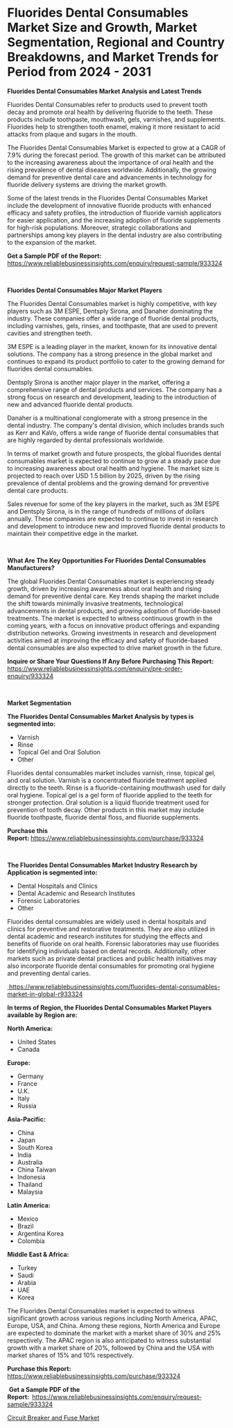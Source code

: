 <p><h1>Fluorides Dental Consumables Market Size and Growth, Market Segmentation, Regional and Country Breakdowns, and Market Trends for Period from 2024 -  2031</h1></p><p><strong>Fluorides Dental Consumables Market Analysis and Latest Trends</strong></p>
<p><p>Fluorides Dental Consumables refer to products used to prevent tooth decay and promote oral health by delivering fluoride to the teeth. These products include toothpaste, mouthwash, gels, varnishes, and supplements. Fluorides help to strengthen tooth enamel, making it more resistant to acid attacks from plaque and sugars in the mouth.</p><p>The Fluorides Dental Consumables Market is expected to grow at a CAGR of 7.9% during the forecast period. The growth of this market can be attributed to the increasing awareness about the importance of oral health and the rising prevalence of dental diseases worldwide. Additionally, the growing demand for preventive dental care and advancements in technology for fluoride delivery systems are driving the market growth.</p><p>Some of the latest trends in the Fluorides Dental Consumables Market include the development of innovative fluoride products with enhanced efficacy and safety profiles, the introduction of fluoride varnish applicators for easier application, and the increasing adoption of fluoride supplements for high-risk populations. Moreover, strategic collaborations and partnerships among key players in the dental industry are also contributing to the expansion of the market.</p></p>
<p><strong>Get a Sample PDF of the Report:&nbsp;</strong> <a href="https://www.reliablebusinessinsights.com/enquiry/request-sample/933324">https://www.reliablebusinessinsights.com/enquiry/request-sample/933324</a></p>
<p>&nbsp;</p>
<p><strong>Fluorides Dental Consumables Major Market Players</strong></p>
<p><p>The Fluorides Dental Consumables market is highly competitive, with key players such as 3M ESPE, Dentsply Sirona, and Danaher dominating the industry. These companies offer a wide range of fluoride dental products, including varnishes, gels, rinses, and toothpaste, that are used to prevent cavities and strengthen teeth.</p><p>3M ESPE is a leading player in the market, known for its innovative dental solutions. The company has a strong presence in the global market and continues to expand its product portfolio to cater to the growing demand for fluorides dental consumables.</p><p>Dentsply Sirona is another major player in the market, offering a comprehensive range of dental products and services. The company has a strong focus on research and development, leading to the introduction of new and advanced fluoride dental products.</p><p>Danaher is a multinational conglomerate with a strong presence in the dental industry. The company's dental division, which includes brands such as Kerr and KaVo, offers a wide range of fluoride dental consumables that are highly regarded by dental professionals worldwide.</p><p>In terms of market growth and future prospects, the global fluorides dental consumables market is expected to continue to grow at a steady pace due to increasing awareness about oral health and hygiene. The market size is projected to reach over USD 1.5 billion by 2025, driven by the rising prevalence of dental problems and the growing demand for preventive dental care products.</p><p>Sales revenue for some of the key players in the market, such as 3M ESPE and Dentsply Sirona, is in the range of hundreds of millions of dollars annually. These companies are expected to continue to invest in research and development to introduce new and improved fluoride dental products to maintain their competitive edge in the market.</p></p>
<p>&nbsp;</p>
<p><strong>What Are The Key Opportunities For Fluorides Dental Consumables Manufacturers?</strong></p>
<p><p>The global Fluorides Dental Consumables market is experiencing steady growth, driven by increasing awareness about oral health and rising demand for preventive dental care. Key trends shaping the market include the shift towards minimally invasive treatments, technological advancements in dental products, and growing adoption of fluoride-based treatments. The market is expected to witness continuous growth in the coming years, with a focus on innovative product offerings and expanding distribution networks. Growing investments in research and development activities aimed at improving the efficacy and safety of fluoride-based dental consumables are also expected to drive market growth in the future.</p></p>
<p><strong>Inquire or Share Your Questions If Any Before Purchasing This Report:</strong> <a href="https://www.reliablebusinessinsights.com/enquiry/pre-order-enquiry/933324">https://www.reliablebusinessinsights.com/enquiry/pre-order-enquiry/933324</a></p>
<p>&nbsp;</p>
<p><strong>Market Segmentation</strong></p>
<p><strong>The Fluorides Dental Consumables Market Analysis by types is segmented into:</strong></p>
<p><ul><li>Varnish</li><li>Rinse</li><li>Topical Gel and Oral Solution</li><li>Other</li></ul></p>
<p><p>Fluorides dental consumables market includes varnish, rinse, topical gel, and oral solution. Varnish is a concentrated fluoride treatment applied directly to the teeth. Rinse is a fluoride-containing mouthwash used for daily oral hygiene. Topical gel is a gel form of fluoride applied to the teeth for stronger protection. Oral solution is a liquid fluoride treatment used for prevention of tooth decay. Other products in this market may include fluoride toothpaste, fluoride dental floss, and fluoride supplements.</p></p>
<p><strong>Purchase this Report:&nbsp;</strong><a href="https://www.reliablebusinessinsights.com/purchase/933324">https://www.reliablebusinessinsights.com/purchase/933324</a></p>
<p>&nbsp;</p>
<p><strong>The Fluorides Dental Consumables Market Industry Research by Application is segmented into:</strong></p>
<p><ul><li>Dental Hospitals and Clinics</li><li>Dental Academic and Research Institutes</li><li>Forensic Laboratories</li><li>Other</li></ul></p>
<p><p>Fluorides dental consumables are widely used in dental hospitals and clinics for preventive and restorative treatments. They are also utilized in dental academic and research institutes for studying the effects and benefits of fluoride on oral health. Forensic laboratories may use fluorides for identifying individuals based on dental records. Additionally, other markets such as private dental practices and public health initiatives may also incorporate fluoride dental consumables for promoting oral hygiene and preventing dental caries.</p></p>
<p><a href="https://www.reliablebusinessinsights.com/fluorides-dental-consumables-market-in-global-r933324">&nbsp;https://www.reliablebusinessinsights.com/fluorides-dental-consumables-market-in-global-r933324</a></p>
<p><strong>In terms of Region, the Fluorides Dental Consumables Market Players available by Region are:</strong></p>
<p>
    <p> <strong> North America: </strong>
        <ul>
            <li>United States</li>
            <li>Canada</li>
        </ul>
        </p> 
    <p> <strong> Europe: </strong>
        <ul>
            <li>Germany</li>
            <li>France</li>
            <li>U.K.</li>
            <li>Italy</li>
            <li>Russia</li>
        </ul>
        </p> 
    <p> <strong> Asia-Pacific: </strong>
        <ul>
            <li>China</li>
            <li>Japan</li>
            <li>South Korea</li>
            <li>India</li>
            <li>Australia</li>
            <li>China Taiwan</li>
            <li>Indonesia</li>
            <li>Thailand</li>
            <li>Malaysia</li>
        </ul>
        </p> 
    <p> <strong> Latin America: </strong>
        <ul>
            <li>Mexico</li>
            <li>Brazil</li>
            <li>Argentina Korea</li>
            <li>Colombia</li>
        </ul>
        </p> 
    <p> <strong> Middle East & Africa: </strong>
        <ul>
            <li>Turkey</li>
            <li>Saudi</li>
            <li>Arabia</li>
            <li>UAE</li>
            <li>Korea</li>
        </ul>
    </p>
    </p>
<p><p>The Fluorides Dental Consumables market is expected to witness significant growth across various regions including North America, APAC, Europe, USA, and China. Among these regions, North America and Europe are expected to dominate the market with a market share of 30% and 25% respectively. The APAC region is also anticipated to witness substantial growth with a market share of 20%, followed by China and the USA with market shares of 15% and 10% respectively.</p></p>
<p><strong>Purchase this Report: </strong><a href="https://www.reliablebusinessinsights.com/purchase/933324">https://www.reliablebusinessinsights.com/purchase/933324</a></p>
<p>&nbsp;<strong>Get a Sample PDF of the Report:&nbsp;&nbsp;</strong><a href="https://www.reliablebusinessinsights.com/enquiry/request-sample/933324">https://www.reliablebusinessinsights.com/enquiry/request-sample/933324</a></p>
<p><strong></strong></p>
<p><p><a href="https://issuu.com/reportprime-2/docs/circuit-breaker-and-fuse-market-size-2030.pptx">Circuit Breaker and Fuse Market</a></p></p>